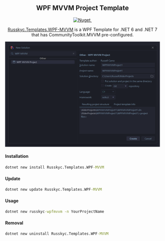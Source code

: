 ﻿<h2 align="center">WPF MVVM Project Template</h2>

<p align="center">
    <a href="https://www.nuget.org/packages/Russkyc.Templates.WPF-MVVM">
        <img src="https://img.shields.io/nuget/v/Russkyc.Templates.WPF-MVVM?color=1f72de" alt="Nuget">
    </a>
    <a href="#">
        <img src="https://img.shields.io/badge/-.NET%208.0-blueviolet?color=1f72de&label=NET" alt="">
    </a>
</p>

<p align="center">
<a href="https://www.nuget.org/packages/Russkyc.Templates.WPF-MVVM">Russkyc.Templates.WPF-MVVM</a> is a WPF Template for .NET 6 and .NET 7 that has CommunityToolkit.MVVM pre-configured.
</p>

![Rider Project Preview](https://raw.githubusercontent.com/russkyc/Russkyc.Templates.WPF-MVVM/master/images/Rider%20Project%20Preview.png)

#### Installation
```cmd
dotnet new install Russkyc.Templates.WPF-MVVM
```
#### Update
```cmd
dotnet new update Russkyc.Templates.WPF-MVVM
```
#### Usage
```cmd
dotnet new russkyc-wpfmvvm -n YourProjectName
```
#### Removal
```cmd
dotnet new uninstall Russkyc.Templates.WPF-MVVM
```
